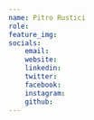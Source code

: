 ```yaml
---
name: Pitro Rustici
role:
feature_img:
socials:
    email:
    website:
    linkedin:
    twitter:
    facebook:
    instagram:
    github:
---
```

